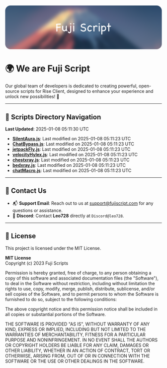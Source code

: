 ![Banner](.github/b.webp)

# 🌍 **We are Fuji Script**

Our global team of developers is dedicated to creating powerful, open-source scripts for Rise Client, designed to enhance your experience and unlock new possibilities! 🌟

---
<!-- SCRIPTS_NAVIGATION_START -->
## 📂 **Scripts Directory Navigation**

**Last Updated**: 2025-01-08 05:11:30 UTC

- **[SilentAura.js](scripts/SilentAura.js)**: Last modified on 2025-01-08 05:11:23 UTC
- **[ChatBypass.js](scripts/ChatBypass.js)**: Last modified on 2025-01-08 05:11:23 UTC
- **[jetpackFly.js](scripts/jetpackFly.js)**: Last modified on 2025-01-08 05:11:23 UTC
- **[velocityHylex.js](scripts/velocityHylex.js)**: Last modified on 2025-01-08 05:11:23 UTC
- **[chestxray.js](scripts/chestxray.js)**: Last modified on 2025-01-08 05:11:23 UTC
- **[bedxray.js](scripts/bedxray.js)**: Last modified on 2025-01-08 05:11:23 UTC
- **[chatMacro.js](scripts/chatMacro.js)**: Last modified on 2025-01-08 05:11:23 UTC

<!-- SCRIPTS_NAVIGATION_END -->

---

## 💬 **Contact Us**  
- 📬 **Support Email**: Reach out to us at [support@fujiscript.com](mailto:support@fujiscript.com) for any questions or assistance.  
- 💬 **Discord**: Contact **Leo728** directly at `Discord@leo728`.

---

## 📜 **License**

This project is licensed under the MIT License.  

**MIT License**  
Copyright (c) 2023 Fuji Scripts  

Permission is hereby granted, free of charge, to any person obtaining a copy of this software and associated documentation files (the "Software"), to deal in the Software without restriction, including without limitation the rights to use, copy, modify, merge, publish, distribute, sublicense, and/or sell copies of the Software, and to permit persons to whom the Software is furnished to do so, subject to the following conditions:  

The above copyright notice and this permission notice shall be included in all copies or substantial portions of the Software.  

THE SOFTWARE IS PROVIDED "AS IS", WITHOUT WARRANTY OF ANY KIND, EXPRESS OR IMPLIED, INCLUDING BUT NOT LIMITED TO THE WARRANTIES OF MERCHANTABILITY, FITNESS FOR A PARTICULAR PURPOSE AND NONINFRINGEMENT. IN NO EVENT SHALL THE AUTHORS OR COPYRIGHT HOLDERS BE LIABLE FOR ANY CLAIM, DAMAGES OR OTHER LIABILITY, WHETHER IN AN ACTION OF CONTRACT, TORT OR OTHERWISE, ARISING FROM, OUT OF OR IN CONNECTION WITH THE SOFTWARE OR THE USE OR OTHER DEALINGS IN THE SOFTWARE.  
